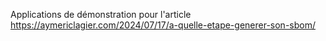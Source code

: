 Applications de démonstration pour l'article https://aymericlagier.com/2024/07/17/a-quelle-etape-generer-son-sbom/
